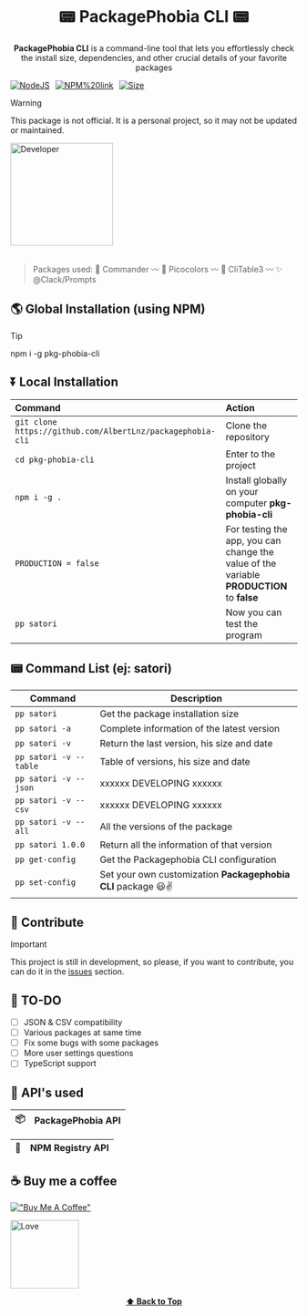 <div align="center">
  
<h1>📟 PackagePhobia CLI 📟</h1>
  
**PackagePhobia CLI** is a command-line tool that lets you effortlessly check the install size, dependencies, and other crucial details of your favorite packages

<div style="display: flex; gap: 10px; align-items: center;">

  <a href="https://nodejs.org/">
    <img src="https://img.shields.io/badge/Node%20js-339933?style=for-the-badge&logo=nodedotjs&logoColor=white" alt="NodeJS">
  </a>

  <a href="https://www.npmjs.com/package/pkg-phobia-cli">
    <img src="https://img.shields.io/badge/NPM%20link-37a779?style=for-the-badge" alt="NPM%20link">
  </a>

  <a href="https://www.npmjs.com/package/pkg-phobia-cli">
    <img src="https://img.shields.io/badge/Package%20Size-15.9%20kB-92C00A.svg" alt="Size">
  </a>

</div>
</div>

> [!WARNING]
> This package is not official. It is a personal project, so it may not be updated or maintained.

<a href="https://www.npmjs.com/package/pkg-phobia-cli" style="size-6">
  <img src="http://ForTheBadge.com/images/badges/built-by-developers.svg" alt="Developer" width="180" height="auto">
</a>

<br />
<br />

> Packages used:
> 🔮 Commander 〰️
> 🎨 Picocolors 〰️
> 🏯 CliTable3 〰️
> ✨ @Clack/Prompts

## 🌎 Global Installation (using NPM)

> [!TIP]
> npm i -g pkg-phobia-cli

## ⏬ Local Installation

| Command                                                    | Action                                                                                    |
| :--------------------------------------------------------- | :---------------------------------------------------------------------------------------- |
| `git clone https://github.com/AlbertLnz/packagephobia-cli` | Clone the repository                                                                      |
| `cd pkg-phobia-cli`                                        | Enter to the project                                                                      |
| `npm i -g .`                                               | Install globally on your computer **pkg-phobia-cli**                                      |
| `PRODUCTION = false`                                       | For testing the app, you can change the value of the variable **PRODUCTION** to **false** |
| `pp satori`                                                | Now you can test the program                                                              |

## 📟 Command List (ej: satori)

| Command                | Description                                                   |
| ---------------------- | ------------------------------------------------------------- |
| `pp satori`            | Get the package installation size                             |
| `pp satori -a`         | Complete information of the latest version                    |
| `pp satori -v`         | Return the last version, his size and date                    |
| `pp satori -v --table` | Table of versions, his size and date                          |
| `pp satori -v --json`  | xxxxxx DEVELOPING xxxxxx                                      |
| `pp satori -v --csv`   | xxxxxx DEVELOPING xxxxxx                                      |
| `pp satori -v --all`   | All the versions of the package                               |
| `pp satori 1.0.0`      | Return all the information of that version                    |
| `pp get-config`        | Get the Packagephobia CLI configuration                       |
| `pp set-config`        | Set your own customization **Packagephobia CLI** package 😃✌️ |

## 🤝 Contribute

> [!IMPORTANT]
> This project is still in development, so please, if you want to contribute, you can do it in the [issues](https://github.com/AlbertLnz/pkg-phobia-cli/issues) section.

## 📑 TO-DO

- [ ] JSON & CSV compatibility
- [ ] Various packages at same time
- [ ] Fix some bugs with some packages
- [ ] More user settings questions
- [ ] TypeScript support

## 📡 API's used

| 📦  | PackagePhobia API |
| --- | :---------------- |

| 🏪  | NPM Registry API |
| --- | :--------------- |

## ☕ Buy me a coffee

[!["Buy Me A Coffee"](https://www.buymeacoffee.com/assets/img/custom_images/orange_img.png)](https://www.buymeacoffee.com/albertlnz)

<a href="https://i.pinimg.com/736x/b9/d6/ec/b9d6ec7cd26587c7e01336b93a723876.jpg">
  <img src="http://ForTheBadge.com/images/badges/built-with-love.svg" alt="Love" width="120" height="auto">
</a>

<div align="center">

**[⬆ Back to Top](#📟-packagephobia-cli-📟)**

</div>

